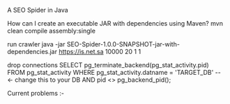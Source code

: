 A SEO Spider in Java

How can I create an executable JAR with dependencies using Maven?
mvn clean compile assembly:single

run crawler
java -jar SEO-Spider-1.0.0-SNAPSHOT-jar-with-dependencies.jar https://is.net.sa 10000 20 1 1

drop connections
SELECT pg_terminate_backend(pg_stat_activity.pid)
FROM pg_stat_activity
WHERE pg_stat_activity.datname = 'TARGET_DB' -- ← change this to your DB
  AND pid <> pg_backend_pid();
  
Current problems :-
